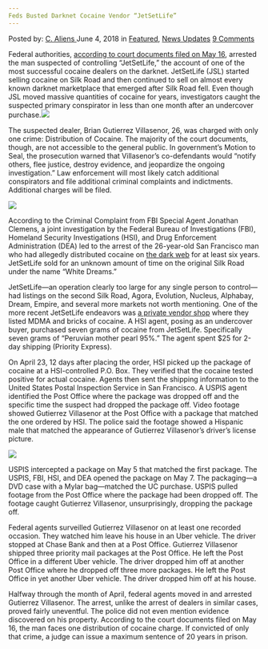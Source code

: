 ```yaml
---
Feds Busted Darknet Cocaine Vendor “JetSetLife”
---
```

<article class="post-listing post-25909 post type-post status-publish format-standard has-post-thumbnail hentry category-deepdot-news category-news-updates tag-busted tag-cocaine tag-darknet tag-feds tag-jetsetlife tag-vendor">
<div class="post-inner">
<span>Posted by: <a href="https://www.deepdotweb.com/author/caliens/" title="">C. Aliens </a></span>
<span>June 4, 2018</span>
<span>in <a href="https://www.deepdotweb.com/category/deepdot-news/" rel="category tag">Featured</a>, <a href="https://www.deepdotweb.com/category/news-updates/" rel="category tag">News Updates</a></span>
<span><a href="https://www.deepdotweb.com/2018/06/04/feds-busted-darknet-cocaine-vendor-jetsetlife/#comments">9 Comments</a></span>
</p>
<div class="clear"></div>
<div class="entry">
<p>Federal authorities, <a href="https://www.scribd.com/document/380135135/Gutierrez-Villasenor-aka-JetSetLife-Criminal-Complaint">according to court documents filed on May 16</a>, arrested the man suspected of controlling “JetSetLife,” the account of one of the most successful cocaine dealers on the darknet. JetSetLife (JSL) started selling cocaine on Silk Road and then continued to sell on almost every known darknet marketplace that emerged after Silk Road fell. Even though JSL moved massive quantities of cocaine for years, investigators caught the suspected primary conspirator in less than one month after an undercover purchase.<img class="wp-image-25913 aligncenter" src="https://www.deepdotweb.com/wp-content/uploads/2018/06/word-image-4.jpeg" srcset="https://www.deepdotweb.com/wp-content/uploads/2018/06/word-image-4.jpeg 660w, https://www.deepdotweb.com/wp-content/uploads/2018/06/word-image-4-300x150.jpeg 300w" sizes="(max-width: 660px) 100vw, 660px" /></p>
<p>The suspected dealer, Brian Gutierrez Villasenor, 26, was charged with only one crime: Distribution of Cocaine. The majority of the court documents, though, are not accessible to the general public. In government’s Motion to Seal, the prosecution warned that Villasenor’s co-defendants would “notify others, flee justice, destroy evidence, and jeopardize the ongoing investigation.” Law enforcement will most likely catch additional conspirators and file additional criminal complaints and indictments. Additional charges will be filed.</p>
<p><img class="wp-image-25914 aligncenter" src="https://www.deepdotweb.com/wp-content/uploads/2018/06/word-image-5.jpeg" srcset="https://www.deepdotweb.com/wp-content/uploads/2018/06/word-image-5.jpeg 660w, https://www.deepdotweb.com/wp-content/uploads/2018/06/word-image-5-300x150.jpeg 300w" sizes="(max-width: 660px) 100vw, 660px" /></p>
<p>According to the Criminal Complaint from FBI Special Agent Jonathan Clemens, a joint investigation by the Federal Bureau of Investigations (FBI), Homeland Security Investigations (HSI), and Drug Enforcement Administration (DEA) led to the arrest of the 26-year-old San Francisco man who had allegedly distributed cocaine on <a href="https://www.deepdotweb.com/marketplace-directory/categories/markets/">the dark web</a> for at least six years. JetSetLife sold for an unknown amount of time on the original Silk Road under the name “White Dreams.”</p>
<p>JetSetLife—an operation clearly too large for any single person to control—had listings on the second Silk Road, Agora, Evolution, Nucleus, Alphabay, Dream, Empire, and several more markets not worth mentioning. One of the more recent JetSetLife endeavors was <a href="https://www.deepdotweb.com/marketplace-directory/categories/vendor-shops">a private vendor shop</a> where they listed MDMA and bricks of cocaine. A HSI agent, posing as an undercover buyer, purchased seven grams of cocaine from JetSetLife. Specifically seven grams of “Peruvian mother pearl 95%.” The agent spent $25 for 2-day shipping (Priority Express).</p>
<p>On April 23, 12 days after placing the order, HSI picked up the package of cocaine at a HSI-controlled P.O. Box. They verified that the cocaine tested positive for actual cocaine. Agents then sent the shipping information to the United States Postal Inspection Service in San Francisco. A USPIS agent identified the Post Office where the package was dropped off and the specific time the suspect had dropped the package off. Video footage showed Gutierrez Villasenor at the Post Office with a package that matched the one ordered by HSI. The police said the footage showed a Hispanic male that matched the appearance of Gutierrez Villasenor’s driver&#8217;s license picture.</p>
<p><img class="wp-image-25915 aligncenter" src="https://www.deepdotweb.com/wp-content/uploads/2018/06/word-image-6.jpeg" srcset="https://www.deepdotweb.com/wp-content/uploads/2018/06/word-image-6.jpeg 466w, https://www.deepdotweb.com/wp-content/uploads/2018/06/word-image-6-300x212.jpeg 300w" sizes="(max-width: 466px) 100vw, 466px" /></p>
<p>USPIS intercepted a package on May 5 that matched the first package. The USPIS, FBI, HSI, and DEA opened the package on May 7. The packaging—a DVD case with a Mylar bag—matched the UC purchase. USPIS pulled footage from the Post Office where the package had been dropped off. The footage caught Gutierrez Villasenor, unsurprisingly, dropping the package off.</p>
<p>Federal agents surveilled Gutierrez Villasenor on at least one recorded occasion. They watched him leave his house in an Uber vehicle. The driver stopped at Chase Bank and then at a Post Office. Gutierrez Villasenor shipped three priority mail packages at the Post Office. He left the Post Office in a different Uber vehicle. The driver dropped him off at another Post Office where he dropped off three more packages. He left the Post Office in yet another Uber vehicle. The driver dropped him off at his house.</p>
<p>Halfway through the month of April, federal agents moved in and arrested Gutierrez Villasenor. The arrest, unlike the arrest of dealers in similar cases, proved fairly uneventful. The police did not even mention evidence discovered on his property. According to the court documents filed on May 16, the man faces one distribution of cocaine charge. If convicted of only that crime, a judge can issue a maximum sentence of 20 years in prison.</p>
</div>
<span style="display:none"><a href="https://www.deepdotweb.com/tag/busted/" rel="tag">busted</a> <a href="https://www.deepdotweb.com/tag/cocaine/" rel="tag">cocaine</a> <a href="https://www.deepdotweb.com/tag/darknet/" rel="tag">darknet</a> <a href="https://www.deepdotweb.com/tag/feds/" rel="tag">feds</a> <a href="https://www.deepdotweb.com/tag/jetsetlife/" rel="tag">jetsetlife</a> <a href="https://www.deepdotweb.com/tag/vendor/" rel="tag">vendor</a></span> <span style="display:none" class="updated">2018-06-04</span>
<div style="display:none" class="vcard author" itemprop="author" itemscope itemtype="http://schema.org/Person"><strong class="fn" itemprop="name"><a href="https://www.deepdotweb.com/author/caliens/" title="Posts by C. Aliens" rel="author">C. Aliens</a></strong></div>
</div>
</article>

